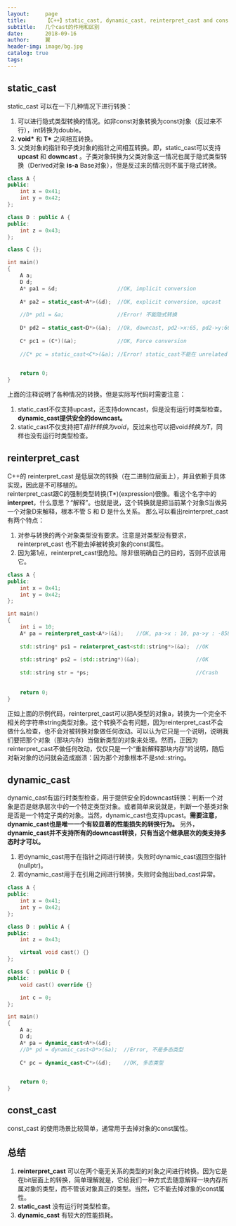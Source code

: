 ```yaml
---
layout:     page
title:      【C++】static_cast, dynamic_cast, reinterpret_cast and const_cast
subtitle:   几个cast的作用和区别
date:       2018-09-16
author:     翼
header-img: image/bg.jpg
catalog: true
tags:
---
```


## static_cast
static_cast 可以在一下几种情况下进行转换：  
1. 可以进行隐式类型转换的情况。如非const对象转换为const对象（反过来不行），int转换为double。
2. **void\*** 和 **T\*** 之间相互转换。
3. 父类对象的指针和子类对象的指针之间相互转换。即，static_cast可以支持 **upcast** 和 **downcast** 。子类对象转换为父类对象这一情况也属于隐式类型转换（Derived对象 **is-a** Base对象），但是反过来的情况则不属于隐式转换。  

```cpp
class A {
public:
    int x = 0x41;
    int y = 0x42;
};

class D : public A {
public:
    int z = 0x43;
};

class C {};

int main()
{
    A a;
    D d;
    A* pa1 = &d;                   //OK, implicit conversion
    
    A* pa2 = static_cast<A*>(&d);  //OK, explicit conversion, upcast
    
    //D* pd1 = &a;                 //Error! 不能隐式转换
    
    D* pd2 = static_cast<D*>(&a);  //Ok, downcast, pd2->x:65, pd2->y:66, pd2->z:-858993460 (没经过初始化的随机值)
    
    C* pc1 = (C*)(&a);             //OK, Force conversion
    
    //C* pc = static_cast<C*>(&a); //Error! static_cast不能在 unrelated 类之间进行转换

    
    return 0;
}

```
上面的注释说明了各种情况的转换。但是实际写代码时需要注意：  
1. static_cast不仅支持upcast，还支持downcast，但是没有运行时类型检查。**dynamic_cast提供安全的downcast。**
2. static_cast不仅支持把T*指针转换为void*，反过来也可以把void*转换为T*，同样也没有运行时类型检查。

## reinterpret_cast
C++的 reinterpret_cast 是低层次的转换（在二进制位层面上），并且依赖于具体实现，因此是不可移植的。  
reinterpret_cast跟C的强制类型转换(T*)(expression)很像。看这个名字中的**interpret**，什么意思？“解释”。也就是说，这个转换就是把当前某个对象S当做另一个对象D来解释，根本不管 S 和 D 是什么关系。
那么可以看出reinterpret_cast有两个特点：
1. 对参与转换的两个对象类型没有要求。注意是对类型没有要求，reinterpret_cast 也不能去掉被转换对象的const属性。
2. 因为第1点，reinterpret_cast很危险。除非很明确自己的目的，否则不应该用它。 
 
```cpp
class A {
public:
    int x = 0x41;
    int y = 0x42;
};

int main()
{
    int i = 10;
    A* pa = reinterpret_cast<A*>(&i);    //OK, pa->x : 10, pa->y : -858993460(显然，这是一个随机的，没被初始化的值)
    
    std::string* ps1 = reinterpret_cast<std::string*>(&a);  //OK
    
    std::string* ps2 = (std::string*)(&a);                  //OK
    
    std::string str = *ps;                                  //Crash
    
    
    return 0;
}

```
正如上面的示例代码，reinterpret_cast可以把A类型的对象a，转换为一个完全不相关的字符串string类型对象。这个转换不会有问题，因为reinterpret_cast不会做什么检查，也不会对被转换对象做任何改动。可以认为它只是一个说明，说明我们要把那个对象（那块内存）当做新类型的对象来处理。然而，正因为reinterpret_cast不做任何改动，仅仅只是一个“重新解释那块内存”的说明，随后对新对象的访问就会造成崩溃：因为那个对象根本不是std::string。


## dynamic_cast
dynamic_cast有运行时类型检查，用于提供安全的downcast转换：判断一个对象是否是继承层次中的一个特定类型对象。或者简单来说就是，判断一个基类对象是否是一个特定子类的对象。当然，dynamic_cast也支持upcast。**需要注意，dynamic_cast也是唯一一个有较显著的性能损失的转换行为。**
另外，**dynamic_cast并不支持所有的downcast转换，只有当这个继承层次的类支持多态时才可以。** 
1. 若dynamic_cast用于在指针之间进行转换，失败时dynamic_cast返回空指针(nullptr)。
2. 若dynamic_cast用于在引用之间进行转换，失败时会抛出bad_cast异常。

```cpp
class A {
public:
    int x = 0x41;
    int y = 0x42;
};

class D : public A {
public:
    int z = 0x43;

    virtual void cast() {}
};

class C : public D {
public:
    void cast() override {}

    int c = 0;
};

int main()
{
    A a;
    D d;
    A* pa = dynamic_cast<A*>(&d);
    //D* pd = dynamic_cast<D*>(&a);  //Error, 不是多态类型
    
    C* pc = dynamic_cast<C*>(&d);    //OK, 多态类型
    

    return 0;
}
```

## const_cast
const_cast 的使用场景比较简单，通常用于去掉对象的const属性。

## 总结
1. **reinterpret_cast** 可以在两个毫无关系的类型的对象之间进行转换。因为它是在bit层面上的转换，简单理解就是，它给我们一种方式去随意解释一块内存所属对象的类型，而不管该对象真正的类型。当然，它不能去掉对象的const属性。
2. **static_cast** 没有运行时类型检查。
3. **dynamic_cast** 有较大的性能损耗。

